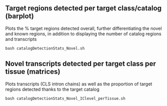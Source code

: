 ## Target regions detected per target class/catalog (barplot)
Plots the % target regions detected overall, further differentiating the novel and known regions, in addition to displaying the number of catalog regions and transcripts
```
bash catalogDetectionStats_Novel.sh
```
## Novel transcripts detected per target class per tissue (matrices)
Plots transcripts (CLS intron chains) as well as the proportion of target regions detected thanks to the target catalog
```
bash catalogDetectionStats_Novel_IClevel_perTissue.sh
```
